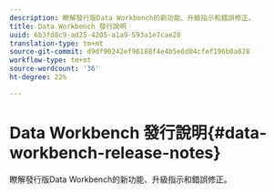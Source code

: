 ```yaml
---
description: 瞭解發行版Data Workbench的新功能、升級指示和錯誤修正。
title: Data Workbench 發行說明
uuid: 6b3fd8c9-ad25-4205-a1a9-593a1e7cae28
translation-type: tm+mt
source-git-commit: d9df90242ef96188f4e4b5e6d04cfef196b0a628
workflow-type: tm+mt
source-wordcount: '36'
ht-degree: 22%

---
```



# Data Workbench 發行說明{#data-workbench-release-notes}

瞭解發行版Data Workbench的新功能、升級指示和錯誤修正。

